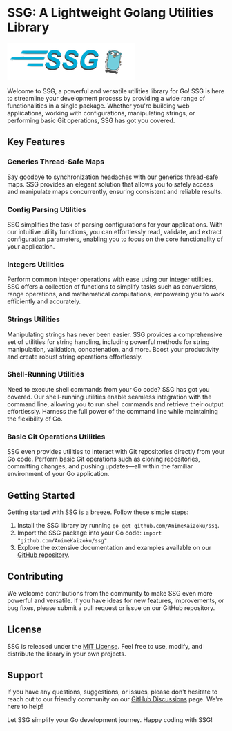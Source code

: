 # SSG: A Lightweight Golang Utilities Library

![ssg-logo](ssg-logo.png)

Welcome to SSG, a powerful and versatile utilities library for Go! SSG is here to streamline your development process by providing a wide range of functionalities in a single package. Whether you're building web applications, working with configurations, manipulating strings, or performing basic Git operations, SSG has got you covered.

## Key Features

### Generics Thread-Safe Maps

Say goodbye to synchronization headaches with our generics thread-safe maps. SSG provides an elegant solution that allows you to safely access and manipulate maps concurrently, ensuring consistent and reliable results.

### Config Parsing Utilities

SSG simplifies the task of parsing configurations for your applications. With our intuitive utility functions, you can effortlessly read, validate, and extract configuration parameters, enabling you to focus on the core functionality of your application.

### Integers Utilities

Perform common integer operations with ease using our integer utilities. SSG offers a collection of functions to simplify tasks such as conversions, range operations, and mathematical computations, empowering you to work efficiently and accurately.

### Strings Utilities

Manipulating strings has never been easier. SSG provides a comprehensive set of utilities for string handling, including powerful methods for string manipulation, validation, concatenation, and more. Boost your productivity and create robust string operations effortlessly.

### Shell-Running Utilities

Need to execute shell commands from your Go code? SSG has got you covered. Our shell-running utilities enable seamless integration with the command line, allowing you to run shell commands and retrieve their output effortlessly. Harness the full power of the command line while maintaining the flexibility of Go.

### Basic Git Operations Utilities

SSG even provides utilities to interact with Git repositories directly from your Go code. Perform basic Git operations such as cloning repositories, committing changes, and pushing updates—all within the familiar environment of your Go application.

## Getting Started

Getting started with SSG is a breeze. Follow these simple steps:

1. Install the SSG library by running `go get github.com/AnimeKaizoku/ssg`.
2. Import the SSG package into your Go code: `import "github.com/AnimeKaizoku/ssg"`.
3. Explore the extensive documentation and examples available on our [GitHub repository](https://github.com/AnimeKaizoku/ssg).

## Contributing

We welcome contributions from the community to make SSG even more powerful and versatile. If you have ideas for new features, improvements, or bug fixes, please submit a pull request or issue on our GitHub repository.

## License

SSG is released under the [MIT License](https://github.com/AnimeKaizoku/ssg/blob/master/LICENSE). Feel free to use, modify, and distribute the library in your own projects.

## Support

If you have any questions, suggestions, or issues, please don't hesitate to reach out to our friendly community on our [GitHub Discussions](https://github.com/AnimeKaizoku/ssg/discussions) page. We're here to help!

Let SSG simplify your Go development journey. Happy coding with SSG!
